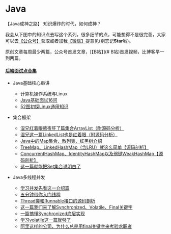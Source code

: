 # Java
【Java成神之路】 知识爆炸的时代，如何成神？


我会从下图中的知识点去写这个系列，很多细节的点，可能想得不是很完善，大家可以去[【公众号】](https://mp.weixin.qq.com/s/9LJ-Mn3J_G2oVOkFuwgGww)获取或者加我[【微信】](#微信)提意见(别忘记**Star**哟)。



原创文章每周最少两篇，公众号首发文章，[【B站】](# B站)首发视频，比博客早一到两篇。



#### [后端面试点合集](https://mp.weixin.qq.com/s/gBr3UfC1HRcw4U-ZMmtRaQ) 




- Java基础核心串讲

  - 计算机操作系统与Linux
  - [Java基础面试16问](https://mp.weixin.qq.com/s/-xFSHf7Gz3FUcafTJUIGWQ)
  - [52图初探Linux通用知识](https://mp.weixin.qq.com/s/dP8AJbvGgvYIXDy3zeXCRg)


- 集合框架

  - [湿兄红着眼熬夜肝了篇集合ArrayList（附源码分析）](https://mp.weixin.qq.com/s/G8a9HSLC-VStpLjBzinRmA)
  - [湿兄这一篇LinkedList也是红着眼（附源码分析）](https://mp.weixin.qq.com/s/9VDxaVfBOBZwfophwMcWjg)
  - [Java中的Map集合、散列表、红黑树介绍](https://mp.weixin.qq.com/s/feurEh9sqwGtTGJwXRnl2A)
  - [TreeMap、LinkedHashMap（含LRU）就这么简单【源码剖析】](https://mp.weixin.qq.com/s/Za15uL3SGsdSWuy1WJdFfA)
  - [ConcurrentHashMap、IdentityHashMap以及弱键WeakHashMap【源码剖析】](https://mp.weixin.qq.com/s/cJvl-8W_QGNPovGShx32OA)
  - [这一篇就能把Set集合说明白了](https://mp.weixin.qq.com/s/KU_YtFuY-271Aev98qn8eg)
  
  
- Java多线程并发

  - [学习并发先看这一介绍篇](https://mp.weixin.qq.com/s/7avX8CBbxYaW2IjT_POGRg)
  - [五分钟带你入门线程](https://mp.weixin.qq.com/s/mJDfXk_hKeWuHqgQI4HXSQ)
  - [Thread类和Runnable接口的源码剖析](https://mp.weixin.qq.com/s/eI7Tux95SgUbodpdOiIN-g)
  - [这一篇我们来了解Synchronized、Volatile、Final关键字](https://mp.weixin.qq.com/s/3W4OxuMImMnTmtNWZqoTBQ)
  - [一篇搞懂Synchronized底层实现](https://mp.weixin.qq.com/s/WCZ5eWo--fLzGWUdmy3Qlw)
  - [学习volatile这一篇就够了](https://mp.weixin.qq.com/s/tVjnd4OjZL1eZkHZb-SGnQ)
  - [阿里这样的公司，为什么总是用final关键字来考验求职者](https://mp.weixin.qq.com/s/Y3k4knLzFttdUHx29UNs4Q)
  
  
  
  
  
  
  

